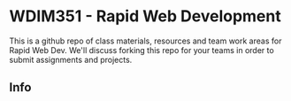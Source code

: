 # WDIM351 - Rapid Web Development


This is a github repo of class materials, resources and team work areas for Rapid Web Dev. We'll discuss forking this repo for your teams in order to submit assignments and projects.

## Info
